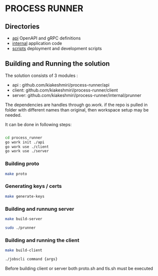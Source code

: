 
# PROCESS RUNNER

## Directories

- [api](api/) OpenAPI and gRPC definitions
- [internal](internal/) application code
- [scripts](scripts/) deployment and development scripts


## Building and Running the solution

The solution consists of 3 modules :

*	api : github.com/kiakeshmiri/process-runner/api
*   client: github.com/kiakeshmiri/process-runner/client
* 	server: github.com/kiakeshmiri/process-runner/internal/prunner

The dependencies are handles through go.work. if the repo is pulled in folder with different names than original, then workspace setup may be needed.

It can be done in following steps:

```bash

cd process_runner
go work init ./api
go work use ./client
go work use ./server

```

### Building proto

```bash
make proto
``` 

### Generating keys / certs

```bash
make generate-keys
``` 

### Building and runnung server

```bash
make build-server

sudo ./prunner
``` 

### Building and running the client

```bash
make build-client

./jobscli command {args}

``` 

Before building client or server both proto.sh and tls.sh must be executed